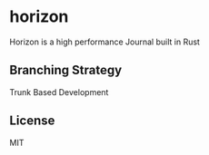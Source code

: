 # horizon

Horizon is a high performance Journal built in Rust

## Branching Strategy

Trunk Based Development

## License

MIT
